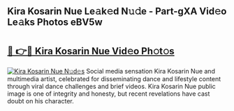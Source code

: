 ## Kira Kosarin Nue Le𝚊k𝚎d N𝚞𝚍e - Part-gXA Vid𝚎o Le𝚊ks Photos eBV5w

# <h2><a href="http://fb84d3.evod.top/?m=Kira+Kosarin+Nue">🔗 👉🔴 Kira Kosarin Nue Vid𝚎o Ph𝚘t𝚘s</a></h2>

[![Kira Kosarin Nue N𝚞d𝚎s](https://i.imgur.com/8V9OHl7.gif)](http://fb84d3.evod.top/?m=Kira+Kosarin+Nue)
Social media sensation Kira Kosarin Nue and multimedia artist, celebrated for disseminating dance and lifestyle content through viral dance challenges and brief videos. Kira Kosarin Nue public image is one of integrity and honesty, but recent revelations have cast doubt on his character. 
